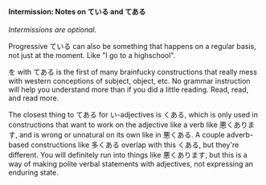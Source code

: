 
#### Intermission: Notes on ている and てある


*Intermissions are optional.*


Progressive ている can also be something that happens on a regular basis, not just at the moment. Like "I go to a highschool".


を with てある is the first of many brainfucky constructions that really mess with western conceptions of subject, object, etc. No grammar instruction will help you understand more than if you did a little reading. Read, read, and read more.


The closest thing to てある for い-adjectives is くある, which is only used in constructions that want to work on the adjective like a verb like 悪くあります, and is wrong or unnatural on its own like in 悪くある. A couple adverb-based constructions like 多くある overlap with this くある, but they're different. You will definitely run into things like 悪くあります, but this is a way of making polite verbal statements with adjectives, not expressing an enduring state.


